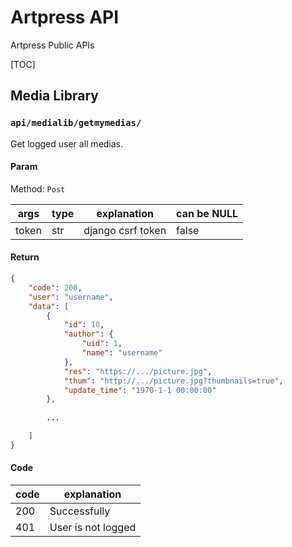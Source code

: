 # Artpress API
Artpress Public APIs

[TOC]

## Media Library

### `api/medialib/getmymedias/`
Get logged user all medias.
#### Param
Method: `Post`

args  | type | explanation       | can be NULL
---   | ---  | ---               | ---
token | str  | django csrf token | false

#### Return

```json
{
    "code": 200,
    "user": "username",
    "data": [
        {
            "id": 10,
            "author": {
                "uid": 1,
                "name": "username"
            },
            "res": "https://.../picture.jpg",
            "thum": "http://.../picture.jpg?thumbnails=true",
            "update_time": "1970-1-1 00:00:00"
        },
 
        ...

    ]
}
```

#### Code
code | explanation
---  | ---
200  | Successfully 
401  | User is not logged